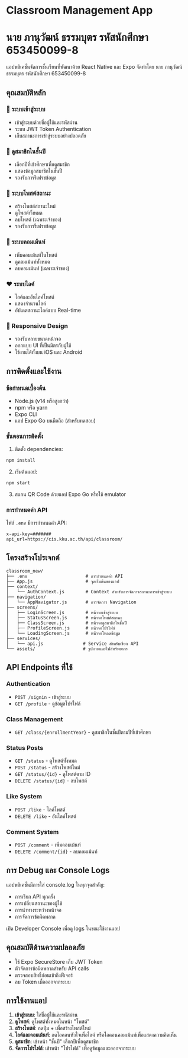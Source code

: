 # Classroom Management App 
# นาย ภานุวัฒน์ ธรรมบุตร รหัสนักศึกษา 653450099-8

แอปพลิเคชั่นจัดการชั้นเรียนที่พัฒนาด้วย React Native และ Expo
จัดทำโดย นาย ภานุวัฒน์ ธรรมบุตร รหัสนักศึกษา 653450099-8

## คุณสมบัติหลัก

### 🔐 ระบบเข้าสู่ระบบ
- เข้าสู่ระบบด้วยชื่อผู้ใช้และรหัสผ่าน
- ระบบ JWT Token Authentication
- เก็บสถานะการเข้าสู่ระบบอย่างปลอดภัย

### 👥 ดูสมาชิกในชั้นปี
- เลือกปีที่เข้าศึกษาเพื่อดูสมาชิก
- แสดงข้อมูลสมาชิกในชั้นปี
- รองรับการรีเฟรชข้อมูล

### 📝 ระบบโพสต์สถานะ
- สร้างโพสต์สถานะใหม่
- ดูโพสต์ทั้งหมด
- ลบโพสต์ (เฉพาะเจ้าของ)
- รองรับการรีเฟรชข้อมูล

### 💬 ระบบคอมเม้นท์
- เพิ่มคอมเม้นท์ในโพสต์
- ดูคอมเม้นท์ทั้งหมด
- ลบคอมเม้นท์ (เฉพาะเจ้าของ)

### ❤️ ระบบไลค์
- ไลค์และอันไลค์โพสต์
- แสดงจำนวนไลค์
- อัปเดตสถานะไลค์แบบ Real-time

### 📱 Responsive Design
- รองรับหลายขนาดหน้าจอ
- ออกแบบ UI ที่เป็นมิตรกับผู้ใช้
- ใช้งานได้ทั้งบน iOS และ Android

## การติดตั้งและใช้งาน

### ข้อกำหนดเบื้องต้น
- Node.js (v14 หรือสูงกว่า)
- npm หรือ yarn
- Expo CLI
- แอป Expo Go บนมือถือ (สำหรับทดสอบ)

### ขั้นตอนการติดตั้ง

1. ติดตั้ง dependencies:
```bash
npm install
```

2. เริ่มต้นแอป:
```bash
npm start
```

3. สแกน QR Code ด้วยแอป Expo Go หรือใช้ emulator

### การกำหนดค่า API

ไฟล์ `.env` มีการกำหนดค่า API:
```
x-api-key=#######
api_url=https://cis.kku.ac.th/api/classroom/
```

## โครงสร้างโปรเจกต์

```
classroom_new/
├── .env                      # การกำหนดค่า API
├── App.js                    # จุดเริ่มต้นของแอป
├── context/
│   └── AuthContext.js        # Context สำหรับการจัดการสถานะการเข้าสู่ระบบ
├── navigation/
│   └── AppNavigator.js       # การจัดการ Navigation
├── screens/
│   ├── LoginScreen.js        # หน้าจอเข้าสู่ระบบ
│   ├── StatusScreen.js       # หน้าจอโพสต์สถานะ
│   ├── ClassScreen.js        # หน้าจอดูสมาชิกในชั้นปี
│   ├── ProfileScreen.js      # หน้าจอโปรไฟล์
│   └── LoadingScreen.js      # หน้าจอโหลดข้อมูล
├── services/
│   └── api.js               # Service สำหรับเรียก API
└── assets/                  # รูปภาพและไฟล์ทรัพยากร
```

## API Endpoints ที่ใช้

### Authentication
- `POST /signin` - เข้าสู่ระบบ
- `GET /profile` - ดูข้อมูลโปรไฟล์

### Class Management
- `GET /class/{enrollmentYear}` - ดูสมาชิกในชั้นปีตามปีที่เข้าศึกษา

### Status Posts
- `GET /status` - ดูโพสต์ทั้งหมด
- `POST /status` - สร้างโพสต์ใหม่
- `GET /status/{id}` - ดูโพสต์ตาม ID
- `DELETE /status/{id}` - ลบโพสต์

### Like System
- `POST /like` - ไลค์โพสต์
- `DELETE /like` - อันไลค์โพสต์

### Comment System
- `POST /comment` - เพิ่มคอมเม้นท์
- `DELETE /comment/{id}` - ลบคอมเม้นท์

## การ Debug และ Console Logs

แอปพลิเคชั่นมีการใส่ console.log ในทุกจุดสำคัญ:

- การเรียก API ทุกครั้ง
- การเปลี่ยนสถานะของผู้ใช้
- การนำทางระหว่างหน้าจอ
- การจัดการข้อผิดพลาด

เปิด Developer Console เพื่อดู logs ในขณะใช้งานแอป

## คุณสมบัติด้านความปลอดภัย

- ใช้ Expo SecureStore เก็บ JWT Token
- ตัวจัดการข้อผิดพลาดสำหรับ API calls
- ตรวจสอบสิทธิ์ก่อนเข้าถึงฟีเจอร์
- ลบ Token เมื่อออกจากระบบ

## การใช้งานแอป

1. **เข้าสู่ระบบ**: ใส่ชื่อผู้ใช้และรหัสผ่าน
2. **ดูโพสต์**: ดูโพสต์ทั้งหมดในหน้า "โพสต์"
3. **สร้างโพสต์**: กดปุ่ม + เพื่อสร้างโพสต์ใหม่
4. **ไลค์และคอมเม้นท์**: กดไอคอนหัวใจเพื่อไลค์ หรือไอคอนคอมเม้นท์เพื่อแสดงความคิดเห็น
5. **ดูสมาชิก**: เข้าหน้า "ชั้นปี" เลือกปีเพื่อดูสมาชิก
6. **จัดการโปรไฟล์**: เข้าหน้า "โปรไฟล์" เพื่อดูข้อมูลและออกจากระบบ